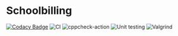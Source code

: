 # Schoolbilling

[![Codacy Badge](https://api.codacy.com/project/badge/Grade/d89472272c80427aa556be3d2a31ea57)](https://app.codacy.com/gh/stepin105061/Schoolbilling?utm_source=github.com&utm_medium=referral&utm_content=stepin105061/Schoolbilling&utm_campaign=Badge_Grade)
![CI](https://github.com/stepin105061/Schoolbilling/workflows/CI/badge.svg)
![cppcheck-action](https://github.com/stepin105061/Schoolbilling/workflows/cppcheck-action/badge.svg)
![Unit testing](https://github.com/stepin105061/Schoolbilling/workflows/Unit%20testing/badge.svg)
![Valgrind](https://github.com/stepin105061/Schoolbilling/workflows/Valgrind/badge.svg)


